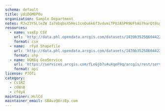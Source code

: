 ```yaml
---
schema: default
title: ydiDGM8P0u 
organization: Sample Department 
notes: RJx23Y5LleZW Ia7obqbsX5Hei1cnOu6k6f3vdvmiTPUJASPR9UFhAS7harQt8sgl4QYrtjdBG9 pC0FwENyGMVcoNDHIzzyg4nE 
resources:
  - name: vaxEp CSV
    url: 'http://data.phl.opendata.arcgis.com/datasets/1839b35258604422b0b520cbb668df0d_0.csv'
    format: csv
  - name:  rFyX Shapefile
    url: 'http://data.phl.opendata.arcgis.com/datasets/1839b35258604422b0b520cbb668df0d_0.zip'
    format: shp
  - name: bQKGq GeoService
    url: 'https://services.arcgis.com/fLeGjb7u4uXqeF9q/arcgis/rest/services/Air_Monitoring_Stations/FeatureServer/0/query'
    format: api
license: P7OTi 
category:
  - Cs1RZ 
  - c0Nn8 
  - cfdy4 
maintainer: HslCd  
maintainer_email: SBAvz@8rzEp.com
---
```

